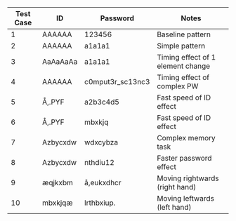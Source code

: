 | Test Case | ID               | Password         | Notes                             |
| --------- | ---------------- | ---------------- | --------------------------------- |
| 1         | AAAAAA           | 123456           | Baseline pattern                  | 
| 2         | AAAAAA           | a1a1a1           | Simple pattern                    |
| 3         | AaAaAaAa         | a1a1a1           | Timing effect of 1 element change |
| 4         | AAAAAA           | c0mput3r_sc13nc3 | Timing effect of complex PW       |
| 5         | Å,.PYF           | a2b3c4d5         | Fast speed of ID effect           |
| 6         | Å,.PYF           | mbxkjq           | Fast speed of ID effect           |
| 7         | Azbycxdw         | wdxcybza         | Complex memory task               |
| 8         | Azbycxdw         | nthdiu12         | Faster password effect            |
| 9         | æqjkxbm          | å,eukxdhcr       | Moving rightwards (right hand)    |
| 10        | mbxkjqæ          | lrthbxiup.       | Moving leftwards (left hand)      |

